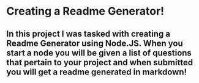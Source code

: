 # Creating a Readme Generator!

## In this project I was tasked with creating a Readme Generator using Node.JS. When you start a node you will be given a list of questions that pertain to your project and when submitted you will get a readme generated in markdown!

